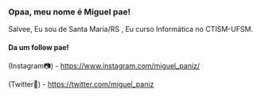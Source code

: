 ### Opaa, meu nome é Miguel pae! 

Salvee, Eu sou de Santa Maria/RS , Eu curso Informática no CTISM-UFSM.

#### Da um follow pae!
(Instagram📷) - https://www.instagram.com/miguel_paniz/


(Twitter📱) - https://twitter.com/miguel_paniz
